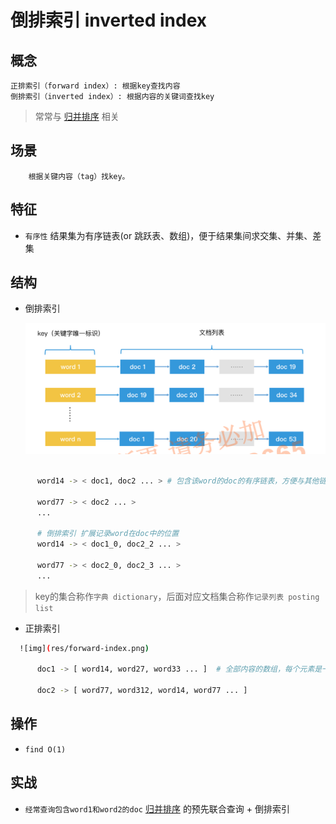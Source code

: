 # 倒排索引 inverted index

## 概念

    正排索引（forward index）: 根据key查找内容
    倒排索引（inverted index）: 根据内容的关键词查找key

> 常常与 [归并排序](algo-sort-merge.md) 相关

## 场景

        根据关键内容（tag）找key。

## 特征

- `有序性` 结果集为有序链表(or 跳跃表、数组)，便于结果集间求交集、并集、差集

## 结构

- 倒排索引

  ![img](res/inverted-index.png)

```bash

      word14 -> < doc1, doc2 ... > # 包含该word的doc的有序链表，方便与其他链表求交集、并集、差集 

      word77 -> < doc2 ... >
      ...

      # 倒排索引 扩展记录word在doc中的位置
      word14 -> < doc1_0, doc2_2 ... >

      word77 -> < doc2_0, doc2_3 ... >
      ...
```

> key的集合称作`字典 dictionary`，后面对应文档集合称作`记录列表 posting list`

- 正排索引

```bash
  ![img](res/forward-index.png)

      doc1 -> [ word14, word27, word33 ... ]  # 全部内容的数组，每个元素是一个词

      doc2 -> [ word77, word312, word14, word77 ... ]
```

## 操作

- `find O(1)`

## 实战

- `经常查询包含word1和word2的doc` [归并排序](algo-sort-merge.md) 的预先联合查询 + 倒排索引

